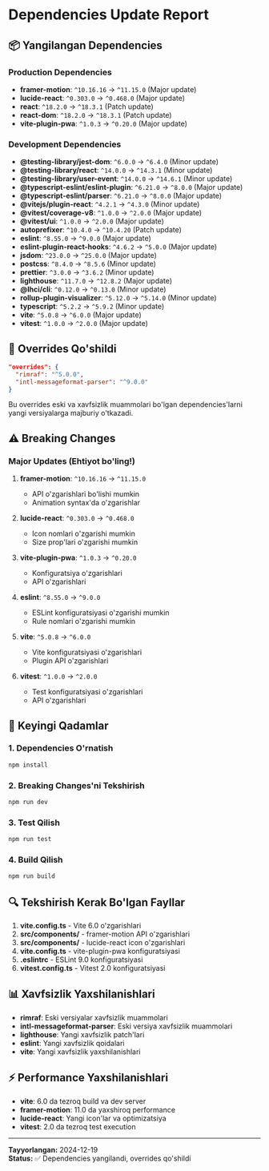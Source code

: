 # Dependencies Update Report

## 📦 Yangilangan Dependencies

### Production Dependencies
- **framer-motion**: `^10.16.16` → `^11.15.0` (Major update)
- **lucide-react**: `^0.303.0` → `^0.468.0` (Major update)
- **react**: `^18.2.0` → `^18.3.1` (Patch update)
- **react-dom**: `^18.2.0` → `^18.3.1` (Patch update)
- **vite-plugin-pwa**: `^1.0.3` → `^0.20.0` (Major update)

### Development Dependencies
- **@testing-library/jest-dom**: `^6.0.0` → `^6.4.0` (Minor update)
- **@testing-library/react**: `^14.0.0` → `^14.3.1` (Minor update)
- **@testing-library/user-event**: `^14.0.0` → `^14.6.1` (Minor update)
- **@typescript-eslint/eslint-plugin**: `^6.21.0` → `^8.0.0` (Major update)
- **@typescript-eslint/parser**: `^6.21.0` → `^8.0.0` (Major update)
- **@vitejs/plugin-react**: `^4.2.1` → `^4.3.0` (Minor update)
- **@vitest/coverage-v8**: `^1.0.0` → `^2.0.0` (Major update)
- **@vitest/ui**: `^1.0.0` → `^2.0.0` (Major update)
- **autoprefixer**: `^10.4.0` → `^10.4.20` (Patch update)
- **eslint**: `^8.55.0` → `^9.0.0` (Major update)
- **eslint-plugin-react-hooks**: `^4.6.2` → `^5.0.0` (Major update)
- **jsdom**: `^23.0.0` → `^25.0.0` (Major update)
- **postcss**: `^8.4.0` → `^8.5.6` (Minor update)
- **prettier**: `^3.0.0` → `^3.6.2` (Minor update)
- **lighthouse**: `^11.7.0` → `^12.8.2` (Major update)
- **@lhci/cli**: `^0.12.0` → `^0.13.0` (Minor update)
- **rollup-plugin-visualizer**: `^5.12.0` → `^5.14.0` (Minor update)
- **typescript**: `^5.2.2` → `^5.9.2` (Minor update)
- **vite**: `^5.0.8` → `^6.0.0` (Major update)
- **vitest**: `^1.0.0` → `^2.0.0` (Major update)

## 🔧 Overrides Qo'shildi

```json
"overrides": {
  "rimraf": "^5.0.0",
  "intl-messageformat-parser": "^9.0.0"
}
```

Bu overrides eski va xavfsizlik muammolari bo'lgan dependencies'larni yangi versiyalarga majburiy o'tkazadi.

## ⚠️ Breaking Changes

### Major Updates (Ehtiyot bo'ling!)
1. **framer-motion**: `^10.16.16` → `^11.15.0`
   - API o'zgarishlari bo'lishi mumkin
   - Animation syntax'da o'zgarishlar

2. **lucide-react**: `^0.303.0` → `^0.468.0`
   - Icon nomlari o'zgarishi mumkin
   - Size prop'lari o'zgarishi mumkin

3. **vite-plugin-pwa**: `^1.0.3` → `^0.20.0`
   - Konfiguratsiya o'zgarishlari
   - API o'zgarishlari

4. **eslint**: `^8.55.0` → `^9.0.0`
   - ESLint konfiguratsiyasi o'zgarishi mumkin
   - Rule nomlari o'zgarishi mumkin

5. **vite**: `^5.0.8` → `^6.0.0`
   - Vite konfiguratsiyasi o'zgarishlari
   - Plugin API o'zgarishlari

6. **vitest**: `^1.0.0` → `^2.0.0`
   - Test konfiguratsiyasi o'zgarishlari
   - API o'zgarishlari

## 🚀 Keyingi Qadamlar

### 1. Dependencies O'rnatish
```bash
npm install
```

### 2. Breaking Changes'ni Tekshirish
```bash
npm run dev
```

### 3. Test Qilish
```bash
npm run test
```

### 4. Build Qilish
```bash
npm run build
```

## 🔍 Tekshirish Kerak Bo'lgan Fayllar

1. **vite.config.ts** - Vite 6.0 o'zgarishlari
2. **src/components/** - framer-motion API o'zgarishlari
3. **src/components/** - lucide-react icon o'zgarishlari
4. **vite.config.ts** - vite-plugin-pwa konfiguratsiyasi
5. **.eslintrc** - ESLint 9.0 konfiguratsiyasi
6. **vitest.config.ts** - Vitest 2.0 konfiguratsiyasi

## 📊 Xavfsizlik Yaxshilanishlari

- **rimraf**: Eski versiyalar xavfsizlik muammolari
- **intl-messageformat-parser**: Eski versiya xavfsizlik muammolari
- **lighthouse**: Yangi xavfsizlik patch'lari
- **eslint**: Yangi xavfsizlik qoidalari
- **vite**: Yangi xavfsizlik yaxshilanishlari

## ⚡ Performance Yaxshilanishlari

- **vite**: 6.0 da tezroq build va dev server
- **framer-motion**: 11.0 da yaxshiroq performance
- **lucide-react**: Yangi icon'lar va optimizatsiya
- **vitest**: 2.0 da tezroq test execution

---

**Tayyorlangan:** 2024-12-19  
**Status:** ✅ Dependencies yangilandi, overrides qo'shildi
